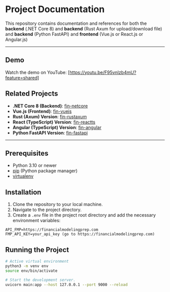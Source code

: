 # Project Documentation

This repository contains documentation and references for both the **backend** (.NET Core 8) and **backend** (Rust Axum for upload/download file) 
and **backend** (Python FastAPI) and **frontend** (Vue.js or React.js or Angular.js)

---

## Demo

Watch the demo on YouTube: [https://youtu.be/F95vnIzb4mU?feature=shared]

## Related Projects

- **.NET Core 8 (Backend)**: [fin-netcore](https://github.com/HairulDev/fin-netcore)
- **Vue.js (Frontend)**: [fin-vuejs](https://github.com/HairulDev/fin-vuejs)
- **Rust (Axum) Version**: [fin-rustaxum](https://github.com/HairulDev/fin-rustaxum)
- **React (TypeScript) Version**: [fin-reactts](https://github.com/HairulDev/fin-reactts)
- **Angular (TypeScript) Version**: [fin-angular](https://github.com/HairulDev/fin-angular)
- **Python FastAPI Version**: [fin-fastapi](https://github.com/HairulDev/fin-fastapi)

---

## Prerequisites
- Python 3.10 or newer
- [pip](https://pip.pypa.io/) (Python package manager)
- [virtualenv](https://virtualenv.pypa.io/)

## Installation
1. Clone the repository to your local machine.
2. Navigate to the project directory.
3. Create a `.env` file in the project root directory and add the necessary environment variables:

```env
API_FMP=https://financialmodelingprep.com
FMP_API_KEY=your_api_key (go to https://financialmodelingprep.com)
```

## Running the Project

```bash
# Active virtual environment
python3 -m venv env
source env/bin/activate
```

```bash
# Start the development server.
uvicorn main:app --host 127.0.0.1 --port 9000 --reload
```
